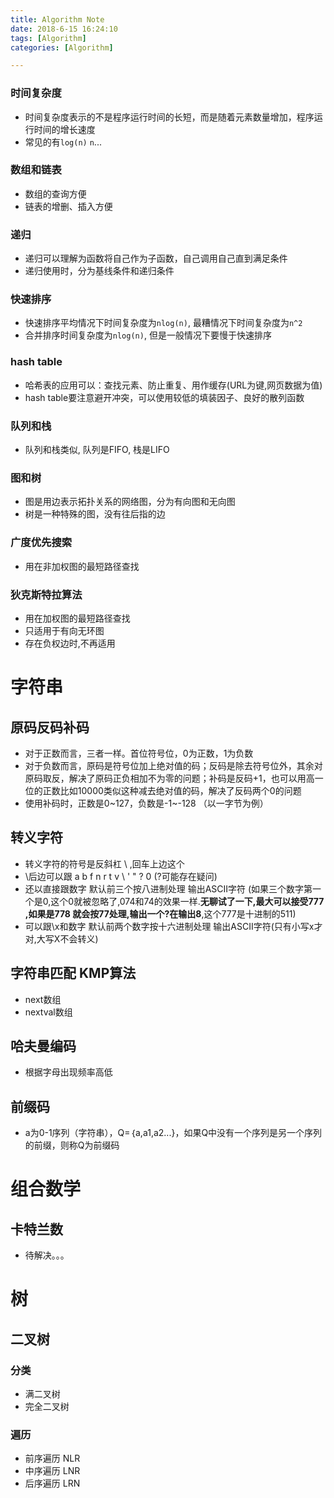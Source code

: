 ```yaml
---
title: Algorithm Note
date: 2018-6-15 16:24:10
tags: [Algorithm]
categories: [Algorithm]

---
```


### 时间复杂度

- 时间复杂度表示的不是程序运行时间的长短，而是随着元素数量增加，程序运行时间的增长速度
- 常见的有`log(n)` `n`...

### 数组和链表

- 数组的查询方便
- 链表的增删、插入方便 

### 递归

- 递归可以理解为函数将自己作为子函数，自己调用自己直到满足条件
- 递归使用时，分为基线条件和递归条件

### 快速排序

- 快速排序平均情况下时间复杂度为`nlog(n)`, 最糟情况下时间复杂度为`n^2`
- 合并排序时间复杂度为`nlog(n)`, 但是一般情况下要慢于快速排序

### hash table

- 哈希表的应用可以：查找元素、防止重复、用作缓存(URL为键,网页数据为值)
- hash table要注意避开冲突，可以使用较低的填装因子、良好的散列函数

### 队列和栈

- 队列和栈类似, 队列是FIFO, 栈是LIFO

### 图和树

- 图是用边表示拓扑关系的网络图，分为有向图和无向图
- 树是一种特殊的图，没有往后指的边

### 广度优先搜索

- 用在非加权图的最短路径查找

### 狄克斯特拉算法

- 用在加权图的最短路径查找
- 只适用于有向无环图
- 存在负权边时,不再适用





# 字符串

## 原码反码补码

- 对于正数而言，三者一样。首位符号位，0为正数，1为负数
- 对于负数而言，原码是符号位加上绝对值的码；反码是除去符号位外，其余对原码取反，解决了原码正负相加不为零的问题；补码是反码+1，也可以用高一位的正数比如10000类似这种减去绝对值的码，解决了反码两个0的问题
- 使用补码时，正数是0~127，负数是-1~-128 （以一字节为例）

## 转义字符



- 转义字符的符号是反斜杠 \ ,回车上边这个
- \后边可以跟 a b f n r t v \ ' " ? 0                  (?可能存在疑问)
- 还以直接跟数字 默认前三个按八进制处理 输出ASCII字符 (如果三个数字第一个是0,这个0就被忽略了,074和74的效果一样.**无聊试了一下,最大可以接受777 ,如果是778 就会按77处理,输出一个?在输出8**,这个777是十进制的511)
- 可以跟\x和数字 默认前两个数字按十六进制处理 输出ASCII字符(只有小写x才对,大写X不会转义)



## 字符串匹配 KMP算法

- next数组
- nextval数组



## 哈夫曼编码

- 根据字母出现频率高低



## 前缀码

- a为0-1序列（字符串），Q=｛a,a1,a2...}，如果Q中没有一个序列是另一个序列的前缀，则称Q为前缀码



# 组合数学





## 卡特兰数

- 待解决。。。



# 树

## 二叉树

### 分类

- 满二叉树
- 完全二叉树

### 遍历

- 前序遍历 NLR
- 中序遍历 LNR
- 后序遍历 LRN